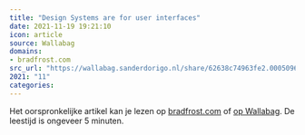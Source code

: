 ```yaml
---
title: "Design Systems are for user interfaces"
date: 2021-11-19 19:21:10
icon: article
source: Wallabag
domains:
- bradfrost.com
src_url: "https://wallabag.sanderdorigo.nl/share/62638c74963fe2.00050969"
2021: "11"
categories:
---
```

Het oorspronkelijke artikel kan je lezen op [bradfrost.com](https://bradfrost.com/blog/post/design-systems-are-for-user-interfaces/) of [op Wallabag](https://wallabag.sanderdorigo.nl/share/62638c74963fe2.00050969). De leestijd is ongeveer 5 minuten.